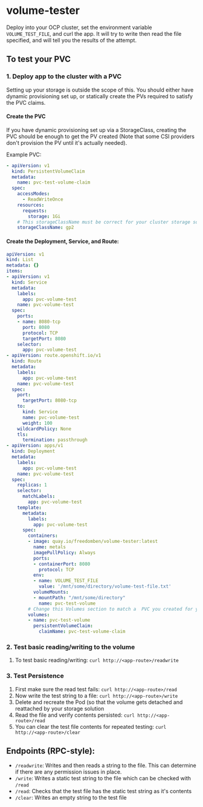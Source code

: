 # volume-tester

Deploy into your OCP cluster, set the environment variable `VOLUME_TEST_FILE`, and curl the app.  It will try to write then read the file specified, and will tell you the results of the attempt.

## To test your PVC

### 1. Deploy app to the cluster with a PVC

Setting up your storage is outside the scope of this.  You should either have dynamic provisioning set up, or statically create the PVs required to satisfy the PVC claims.

#### Create the PVC

If you have dynamic provisioning set up via a StorageClass, creating the PVC should be enough to get the PV created (Note that some CSI providers don't provision the PV until it's actually needed).

Example PVC:

```yaml
- apiVersion: v1
  kind: PersistentVolumeClaim
  metadata:
    name: pvc-test-volume-claim
  spec:
    accessModes:
      - ReadWriteOnce
    resources:
      requests:
        storage: 1Gi
    # This storageClassName must be correct for your cluster storage solution
    storageClassName: gp2
```

#### Create the Deployment, Service, and Route:

```yaml
apiVersion: v1
kind: List
metadata: {}
items:
- apiVersion: v1
  kind: Service
  metadata:
    labels:
      app: pvc-volume-test
    name: pvc-volume-test
  spec:
    ports:
    - name: 8080-tcp
      port: 8080
      protocol: TCP
      targetPort: 8080
    selector:
      app: pvc-volume-test
- apiVersion: route.openshift.io/v1
  kind: Route
  metadata:
    labels:
      app: pvc-volume-test
    name: pvc-volume-test
  spec:
    port:
      targetPort: 8080-tcp
    to:
      kind: Service
      name: pvc-volume-test
      weight: 100
    wildcardPolicy: None
    tls:
      termination: passthrough
- apiVersion: apps/v1
  kind: Deployment
  metadata:
    labels:
      app: pvc-volume-test
    name: pvc-volume-test
  spec:
    replicas: 1
    selector:
      matchLabels:
        app: pvc-volume-test
    template:
      metadata:
        labels:
          app: pvc-volume-test
      spec:
        containers:
        - image: quay.io/freedomben/volume-tester:latest
          name: metals
          imagePullPolicy: Always
          ports:
          - containerPort: 8080
            protocol: TCP
          env:
          - name: VOLUME_TEST_FILE
            value: '/mnt/some/directory/volume-test-file.txt'
          volumeMounts:
          - mountPath: "/mnt/some/directory"
            name: pvc-test-volume
        # Change this Volumes section to match a  PVC you created for your storage backend
        volumes:
        - name: pvc-test-volume
          persistentVolumeClaim:
            claimName: pvc-test-volume-claim
```

### 2.  Test basic reading/writing to the volume

1.  To test basic reading/writing:  `curl http://<app-route>/readwrite`

### 3.  Test Persistence

1.  First make sure the read test fails:  `curl http://<app-route>/read`
1.  Now write the test string to a file:  `curl http://<app-route>/write`
1.  Delete and recreate the Pod (so that the volume gets detached and reattached by your storage solution
1.  Read the file and verify contents persisted:  `curl http://<app-route>/read`
1.  You can clear the test file contents for repeated testing:  `curl http://<app-route>/clear`

## Endpoints (RPC-style):

* `/readwrite`:  Writes and then reads a string to the file.  This can determine if there are any permission issues in place.
* `/write`:  Writes a static test string to the file which can be checked with `/read`
* `/read`:  Checks that the test file has the static test string as it's contents
* `/clear`:  Writes an empty string to the test file
